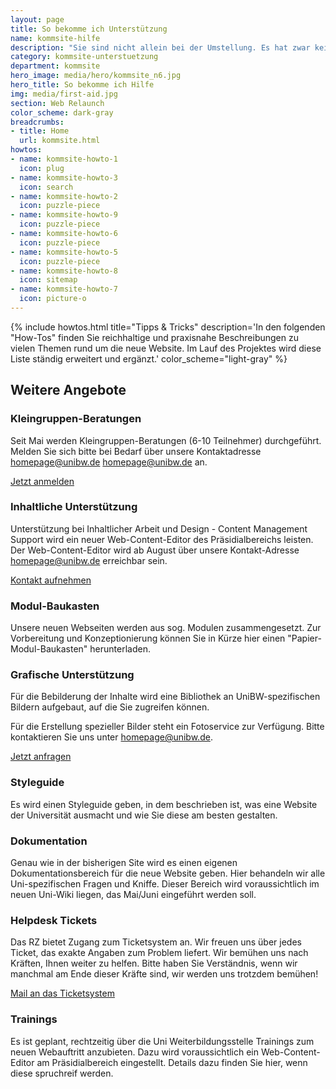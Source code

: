 ```yaml
---
layout: page
title: So bekomme ich Unterstützung
name: kommsite-hilfe
description: "Sie sind nicht allein bei der Umstellung. Es hat zwar keiner Manpower übrig und die Resourcen sind stets knapp. Trotzdem stehen Ihnen eine Reihe an Möglichkeiten zur Verfügung, gut durch die Umstellung zu kommen und schnell die neuen Möglichkeiten nutzen zu können. Lesen Sie hier, wie…"
category: kommsite-unterstuetzung
department: kommsite
hero_image: media/hero/kommsite_n6.jpg
hero_title: So bekomme ich Hilfe
img: media/first-aid.jpg
section: Web Relaunch
color_scheme: dark-gray
breadcrumbs:
- title: Home
  url: kommsite.html
howtos:
- name: kommsite-howto-1
  icon: plug
- name: kommsite-howto-3
  icon: search
- name: kommsite-howto-2
  icon: puzzle-piece
- name: kommsite-howto-9
  icon: puzzle-piece
- name: kommsite-howto-6
  icon: puzzle-piece
- name: kommsite-howto-5
  icon: puzzle-piece
- name: kommsite-howto-8
  icon: sitemap
- name: kommsite-howto-7
  icon: picture-o
---
```



{% include howtos.html
    title="Tipps & Tricks"
    description='In den folgenden "How-Tos" finden Sie reichhaltige und praxisnahe Beschreibungen zu vielen Themen rund um die neue Website. Im Lauf des Projektes wird diese Liste ständig erweitert und ergänzt.'
    color_scheme="light-gray" %}

<div class="section-title">
  <div class="row">
      <div class="col-md-12">    
        <h2 class="module-title line-bottom">Weitere Angebote</h2>
      </div>
  </div>
</div>

### Kleingruppen-Beratungen

Seit Mai werden Kleingruppen-Beratungen (6-10 Teilnehmer) durchgeführt. Melden Sie sich bitte bei Bedarf über unsere Kontaktadresse homepage@unibw.de homepage@unibw.de an.

<a class="btn btn-xl btn-theme-colored" href="mailto:homepage@unibw.de"><i class="fa fa-envelope-o"></i> Jetzt anmelden</a>


### Inhaltliche Unterstützung

Unterstützung bei Inhaltlicher Arbeit und Design - Content Management Support wird ein neuer Web-Content-Editor des Präsidialbereichs leisten. Der Web-Content-Editor wird ab August über unsere Kontakt-Adresse homepage@unibw.de erreichbar sein.

<a class="btn btn-xl btn-theme-colored" href="mailto:homepage@unibw.de"><i class="fa fa-envelope-o"></i> Kontakt aufnehmen</a>


### Modul-Baukasten

Unsere neuen Webseiten werden aus sog. Modulen zusammengesetzt. Zur Vorbereitung und Konzeptionierung können Sie in Kürze hier einen "Papier-Modul-Baukasten" herunterladen.


### Grafische Unterstützung

Für die Bebilderung der Inhalte wird eine Bibliothek an UniBW-spezifischen Bildern aufgebaut, auf die Sie zugreifen können.

Für die Erstellung spezieller Bilder steht ein Fotoservice zur Verfügung. Bitte kontaktieren Sie uns unter homepage@unibw.de.

<a class="btn btn-xl btn-theme-colored" href="mailto:homepage@unibw.de"><i class="fa fa-envelope-o"></i> Jetzt anfragen</a>



### Styleguide

Es wird einen Styleguide geben, in dem beschrieben ist, was eine Website der Universität ausmacht und wie Sie diese am besten gestalten.


### Dokumentation

Genau wie in der bisherigen Site wird es einen eigenen Dokumentationsbereich für die neue Website geben. Hier behandeln wir alle Uni-spezifischen Fragen und Kniffe. Dieser Bereich wird voraussichtlich im neuen Uni-Wiki liegen, das Mai/Juni eingeführt werden soll.


### Helpdesk Tickets

Das RZ bietet Zugang zum Ticketsystem an. Wir freuen uns über jedes Ticket, das exakte Angaben zum Problem liefert.
Wir bemühen uns nach Kräften, Ihnen weiter zu helfen. Bitte haben Sie Verständnis, wenn wir manchmal am Ende dieser Kräfte sind, wir werden uns trotzdem bemühen!

<a class="btn btn-xl btn-theme-colored" href="mailto:support@unibw.de"><i class="fa fa-envelope-o"></i> Mail an das Ticketsystem</a>


### Trainings

Es ist geplant, rechtzeitig über die Uni Weiterbildungsstelle Trainings zum neuen Webauftritt anzubieten. Dazu wird voraussichtlich ein Web-Content-Editor am Präsidialbereich eingestellt. Details dazu finden Sie hier, wenn diese spruchreif werden.





